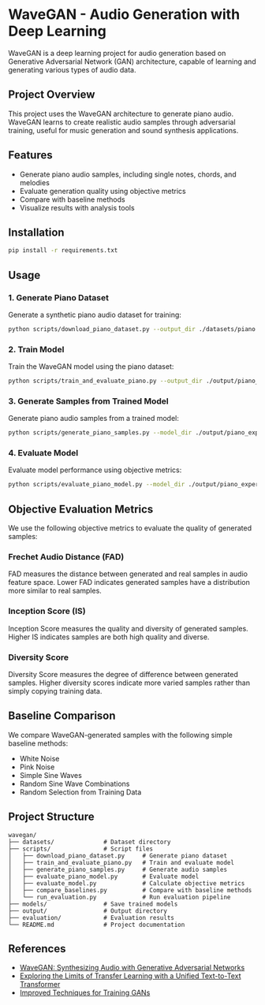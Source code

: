 # WaveGAN - Audio Generation with Deep Learning

WaveGAN is a deep learning project for audio generation based on Generative Adversarial Network (GAN) architecture, capable of learning and generating various types of audio data.

## Project Overview

This project uses the WaveGAN architecture to generate piano audio. WaveGAN learns to create realistic audio samples through adversarial training, useful for music generation and sound synthesis applications.

## Features

- Generate piano audio samples, including single notes, chords, and melodies
- Evaluate generation quality using objective metrics
- Compare with baseline methods
- Visualize results with analysis tools

## Installation

```bash
pip install -r requirements.txt
```

## Usage

### 1. Generate Piano Dataset

Generate a synthetic piano audio dataset for training:

```bash
python scripts/download_piano_dataset.py --output_dir ./datasets/piano --num_samples 500
```

### 2. Train Model

Train the WaveGAN model using the piano dataset:

```bash
python scripts/train_and_evaluate_piano.py --output_dir ./output/piano_experiment --num_samples 500 --num_epochs 50
```

### 3. Generate Samples from Trained Model

Generate piano audio samples from a trained model:

```bash
python scripts/generate_piano_samples.py --model_dir ./output/piano_experiment/run_[timestamp]/models/[timestamp] --output_dir ./generated_samples --num_samples 20
```

### 4. Evaluate Model

Evaluate model performance using objective metrics:

```bash
python scripts/evaluate_piano_model.py --model_dir ./output/piano_experiment/run_[timestamp]/models/[timestamp] --data_dir ./datasets/piano/processed
```

## Objective Evaluation Metrics

We use the following objective metrics to evaluate the quality of generated samples:

### Frechet Audio Distance (FAD)

FAD measures the distance between generated and real samples in audio feature space. Lower FAD indicates generated samples have a distribution more similar to real samples.

### Inception Score (IS)

Inception Score measures the quality and diversity of generated samples. Higher IS indicates samples are both high quality and diverse.

### Diversity Score

Diversity Score measures the degree of difference between generated samples. Higher diversity scores indicate more varied samples rather than simply copying training data.

## Baseline Comparison

We compare WaveGAN-generated samples with the following simple baseline methods:

- White Noise
- Pink Noise
- Simple Sine Waves
- Random Sine Wave Combinations
- Random Selection from Training Data

## Project Structure

```
wavegan/
├── datasets/              # Dataset directory
├── scripts/               # Script files
│   ├── download_piano_dataset.py     # Generate piano dataset
│   ├── train_and_evaluate_piano.py   # Train and evaluate model
│   ├── generate_piano_samples.py     # Generate audio samples
│   ├── evaluate_piano_model.py       # Evaluate model
│   ├── evaluate_model.py             # Calculate objective metrics
│   ├── compare_baselines.py          # Compare with baseline methods
│   └── run_evaluation.py             # Run evaluation pipeline
├── models/                # Save trained models
├── output/                # Output directory
├── evaluation/            # Evaluation results
└── README.md              # Project documentation
```

## References

- [WaveGAN: Synthesizing Audio with Generative Adversarial Networks](https://arxiv.org/abs/1802.04208)
- [Exploring the Limits of Transfer Learning with a Unified Text-to-Text Transformer](https://arxiv.org/abs/1910.10683)
- [Improved Techniques for Training GANs](https://arxiv.org/abs/1606.03498)
